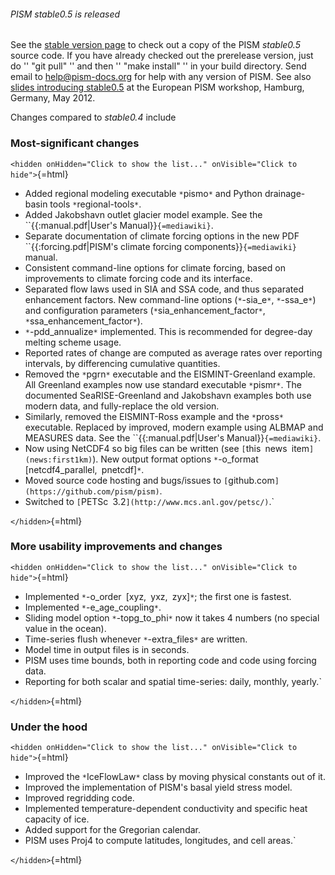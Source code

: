 ###### PISM stable0.5 is released

See the [stable version page](:stable_version) to check out a
copy of the PISM *stable0.5* source code. If you have already checked
out the prerelease version, just do \'\' \"git pull\" \'\' and then \'\'
\"make install\" \'\' in your build directory. Send email to
[help\@pism-docs.org](help@pism-docs.org) for help with any
version of PISM. See also [slides introducing
stable0.5](http://www2.gi.alaska.edu/snowice/glaciers/iceflow/bueler-hamburg.pdf)
at the European PISM workshop, Hamburg, Germany, May 2012.

Changes compared to *stable0.4* include

### Most-significant changes

`<hidden onHidden="Click to show the list..." onVisible="Click to hide">`{=html}

* Added regional modeling executable `*`pismo`*` and Python drainage-basin tools `*`regional-tools`*`.
* Added Jakobshavn outlet glacier model example.  See the ``{{:manual.pdf|User's Manual}}`{=mediawiki}`.
* Separate documentation of climate forcing options in the new PDF ``{{:forcing.pdf|PISM's climate forcing components}}`{=mediawiki}` manual.
* Consistent command-line options for climate forcing, based on improvements to climate forcing code and its interface.
* Separated flow laws used in SIA and SSA code, and thus separated enhancement factors.  New command-line options (`*`-sia_e`*`, `*`-ssa_e`*`) and configuration parameters (`*`sia_enhancement_factor`*`, `*`ssa_enhancement_factor`*`).
* `*`-pdd_annualize`*` implemented.  This is recommended for degree-day melting scheme usage.
* Reported rates of change are computed as average rates over reporting intervals, by differencing cumulative quantities.
* Removed the `*`pgrn`*` executable and the EISMINT-Greenland example.  All Greenland examples now use standard executable `*`pismr`*`.  The documented SeaRISE-Greenland and Jakobshavn examples both use modern data, and fully-replace the old version.
* Similarly, removed the EISMINT-Ross example and the `*`pross`*` executable.  Replaced by improved, modern example using ALBMAP and MEASURES data.  See the ``{{:manual.pdf|User's Manual}}`{=mediawiki}`.
* Now using NetCDF4 so big files can be written (see `[`this`` ``news`` ``item`](news:first1km)`).  New output format options `*`-o_format`` ``[netcdf4_parallel,`` ``pnetcdf]`*`.
* Moved source code hosting and bugs/issues to `[`github.com`](https://github.com/pism/pism)`.
* Switched to `[`PETSc`` ``3.2`](http://www.mcs.anl.gov/petsc/)`.`

`</hidden>`{=html}

### More usability improvements and changes

`<hidden onHidden="Click to show the list..." onVisible="Click to hide">`{=html}

* Implemented `*`-o_order`` ``[xyz,`` ``yxz,`` ``zyx]`*`; the first one is fastest.
* Implemented `*`-e_age_coupling`*`.
* Sliding model option `*`-topg_to_phi`*` now it takes 4 numbers (no special value in the ocean).
* Time-series flush whenever `*`-extra_files`*` are written.
* Model time in output files is in seconds.
* PISM uses time bounds, both in reporting code and code using forcing data.
* Reporting for both scalar and spatial time-series: daily, monthly, yearly.`

`</hidden>`{=html}

### Under the hood

`<hidden onHidden="Click to show the list..." onVisible="Click to hide">`{=html}

* Improved the `*`IceFlowLaw`*` class by moving physical constants out of it.
* Improved the implementation of PISM's basal yield stress model.
* Improved regridding code.
* Implemented temperature-dependent conductivity and specific heat capacity of ice.
* Added support for the Gregorian calendar.
* PISM uses Proj4 to compute latitudes, longitudes, and cell areas.`

`</hidden>`{=html}
